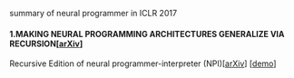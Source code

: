 summary of neural programmer in ICLR 2017
#### 1.MAKING NEURAL PROGRAMMING ARCHITECTURES GENERALIZE VIA RECURSION[[arXiv](https://arxiv.org/abs/1704.06611.pdf)]
Recursive Edition of neural programmer-interpreter (NPI)[[arXiv](https://arxiv.org/abs/1511.06279.pdf)] [[demo](http://www-personal.umich.edu/~reedscot/iclr_project.html)]
